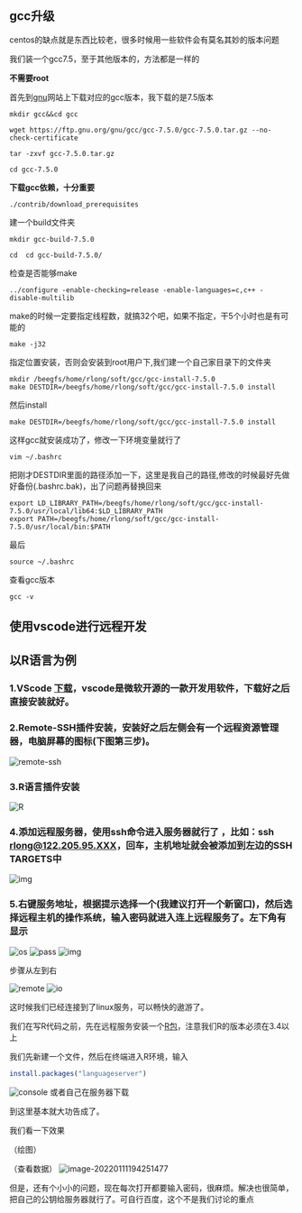 ## gcc升级

centos的缺点就是东西比较老，很多时候用一些软件会有莫名其妙的版本问题

我们装一个gcc7.5，至于其他版本的，方法都是一样的

**不需要root**

首先到[gnu](https://ftp.gnu.org/gnu/gcc/gcc-7.5.0/)网站上下载对应的gcc版本，我下载的是7.5版本

```shell
mkdir gcc&&cd gcc

wget https://ftp.gnu.org/gnu/gcc/gcc-7.5.0/gcc-7.5.0.tar.gz --no-check-certificate

tar -zxvf gcc-7.5.0.tar.gz

cd gcc-7.5.0
```



**下载gcc依赖，十分重要**

```shell
./contrib/download_prerequisites
```

建一个build文件夹

```shell
mkdir gcc-build-7.5.0

cd  cd gcc-build-7.5.0/
```

检查是否能够make

```shell
../configure -enable-checking=release -enable-languages=c,c++ -disable-multilib
```

make的时候一定要指定线程数，就搞32个吧，如果不指定，干5个小时也是有可能的

```shell
make -j32
```

指定位置安装，否则会安装到root用户下,我们建一个自己家目录下的文件夹

```shell
mkdir /beegfs/home/rlong/soft/gcc/gcc-install-7.5.0
make DESTDIR=/beegfs/home/rlong/soft/gcc/gcc-install-7.5.0 install
```

然后install

```shell
make DESTDIR=/beegfs/home/rlong/soft/gcc/gcc-install-7.5.0 install
```

这样gcc就安装成功了，修改一下环境变量就行了

```shell
vim ~/.bashrc
```

把刚才DESTDIR里面的路径添加一下，这里是我自己的路径,修改的时候最好先做好备份(.bashrc.bak)，出了问题再替换回来

```shell
export LD_LIBRARY_PATH=/beegfs/home/rlong/soft/gcc/gcc-install-7.5.0/usr/local/lib64:$LD_LIBRARY_PATH
export PATH=/beegfs/home/rlong/soft/gcc/gcc-install-7.5.0/usr/local/bin:$PATH
```

最后

```shell
source ~/.bashrc
```

查看gcc版本

```shell
gcc -v
```




## 使用vscode进行远程开发

## 以R语言为例

### 1.VScode <u>[下载](https://code.visualstudio.com/)</u>，vscode是微软开源的一款开发用软件，下载好之后直接安装就好。

### 2.Remote-SSH插件安装，安装好之后左侧会有一个远程资源管理器，电脑屏幕的图标(下图第三步)。

![remote-ssh](../zh-cn/picture/longrui/develop/remote-ssh.png)

### 3.R语言插件安装
![R](../zh-cn/picture/longrui/develop/R.png)
### 4.添加远程服务器，使用ssh命令进入服务器就行了 ，比如：ssh rlong@122.205.95.XXX，回车，主机地址就会被添加到左边的SSH TARGETS中

![img](../zh-cn/picture/longrui/develop/targets.png)

### 5.右键服务地址，根据提示选择一个(我建议打开一个新窗口)，然后选择远程主机的操作系统，输入密码就进入连上远程服务了。左下角有显示
![os](../zh-cn/picture/longrui/develop/os.png)
![pass](../zh-cn/picture/longrui/develop/pass.png)
![img](../zh-cn/picture/longrui/develop/leftdown.png)

步骤从左到右

![remote](../zh-cn/picture/longrui/develop/remote.png)
![io](../zh-cn/picture/longrui/develop/io.png)

这时候我们已经连接到了linux服务，可以畅快的遨游了。

我们在写R代码之前，先在远程服务安装一个[R包](https://github.com/REditorSupport/vscode-R/wiki/R-Language-Service)，注意我们R的版本必须在3.4以上

我们先新建一个文件，然后在终端进入R环境，输入

```R
install.packages("languageserver")
```

![console](../zh-cn/picture/longrui/develop/console.png)
或者自己在服务器下载

到这里基本就大功告成了。

我们看一下效果

（绘图）

（查看数据）
![image-20220111194251477](../zh-cn/picture/longrui/develop/data.png)

但是，还有个小小的问题，现在每次打开都要输入密码，很麻烦。解决也很简单，把自己的公钥给服务器就行了。可自行百度，这个不是我们讨论的重点

